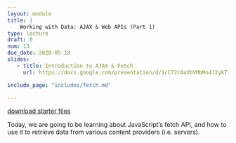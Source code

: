 ```yaml
---
layout: module
title: |
    Working with Data: AJAX & Web APIs (Part 1)
type: lecture
draft: 0
num: 13
due_date: 2020-05-18
slides:
   - title: Introduction to AJAX & Fetch
     url: https://docs.google.com/presentation/d/1cC72rAuVbVMbMn4J2ykT3Ayt7HPXS1pjpmGmZq0OjqM/edit?usp=sharing

include_page: "includes/fetch.md"

---
```


<a class="nu-button" href="/spring2020/course-files/lectures/lecture13.zip">
    download starter files 
    <i class="fas fa-download"></i>
</a>

Today, we are going to be learning about JavaScript’s fetch API, and how to use it to retrieve data from various content providers (i.e. servers). 